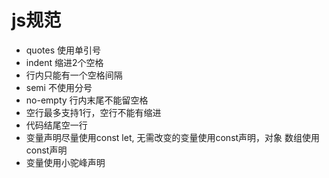 # js规范

- quotes 使用单引号
- indent 缩进2个空格
- 行内只能有一个空格间隔
- semi 不使用分号
- no-empty 行内末尾不能留空格
- 空行最多支持1行，空行不能有缩进
- 代码结尾空一行
- 变量声明尽量使用const let, 无需改变的变量使用const声明，对象 数组使用const声明
- 变量使用小驼峰声明
